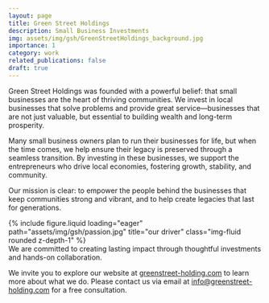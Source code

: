 ```yaml
---
layout: page
title: Green Street Holdings
description: Small Business Investments
img: assets/img/gsh/GreenStreetHoldings_background.jpg
importance: 1
category: work
related_publications: false
draft: true
---
```


Green Street Holdings was founded with a powerful belief: that small businesses are the heart of thriving communities. We invest in local businesses that solve problems and provide great service—businesses that are not just valuable, but essential to building wealth and long-term prosperity.

Many small business owners plan to run their businesses for life, but when the time comes, we help ensure their legacy is preserved through a seamless transition. By investing in these businesses, we support the entrepreneurs who drive local economies, fostering growth, stability, and community.

Our mission is clear: to empower the people behind the businesses that keep communities strong and vibrant, and to help create legacies that last for generations.

<div class="row">
    <div class="col-sm mt-3 mt-md-0">
        {% include figure.liquid loading="eager" path="assets/img/gsh/passion.jpg" title="our driver" class="img-fluid rounded z-depth-1" %}
    </div>
</div>
<div class="caption">
    We are committed to creating lasting impact through thoughtful investments and hands-on collaboration.
</div>

We invite you to explore our website at [greenstreet-holding.com](https://greenstreet-holding.com) to learn more about what we do. Please contact us via email at [info@greenstreet-holding.com](mailto:info@greenstreet-holding.com) for a free consultation.